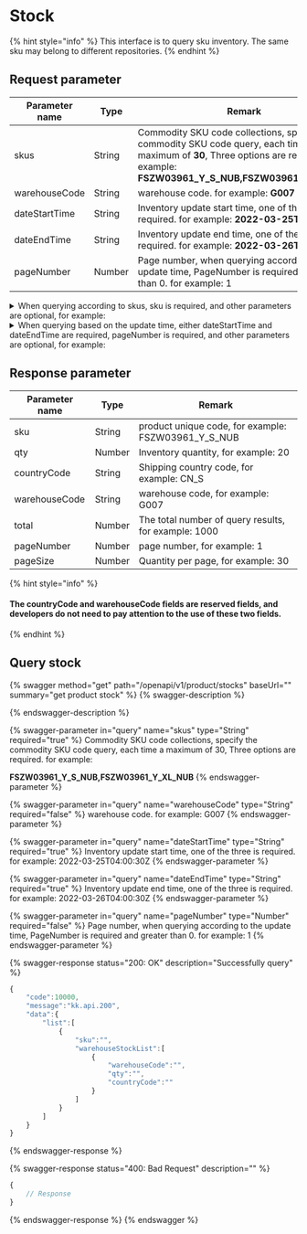 # Stock

{% hint style="info" %}
This interface is to query sku inventory. The same sku may belong to different repositories.
{% endhint %}

## Request parameter

| Parameter name | Type   | Remark                                                                                                                                                                                       |
| -------------- | ------ | -------------------------------------------------------------------------------------------------------------------------------------------------------------------------------------------- |
| skus           | String | Commodity SKU code collections, specify the commodity SKU code query, each time a maximum of **30**, Three options are required. for example: **FSZW03961\_Y\_S\_NUB,FSZW03961\_Y\_XL\_NUB** |
| warehouseCode  | String | warehouse code. for example: **G007**                                                                                                                                                        |
| dateStartTime  | String | Inventory update start time, one of the three is required. for example: **2022-03-25T04:00:30Z**                                                                                             |
| dateEndTime    | String | Inventory update end time, one of the three is required. for example: **2022-03-26T04:00:30Z**                                                                                               |
| pageNumber     | Number | Page number, when querying according to the update time, PageNumber is required and greater than 0. for example: 1                                                                           |

<details>

<summary>When querying according to skus, sku is required, and other parameters are optional, for example:</summary>

[https://developer.kakaclo.com/openapi/v1/product/stocks?skus=FSZW03961\_Y\_S\_NUB](https://test-developer.kakaclo.com/openapi/v1/product/stocks?skus=FSZW03961\_Y\_S\_NUB)

</details>

<details>

<summary>When querying based on the update time, either dateStartTime and dateEndTime are required, pageNumber is required, and other parameters are optional, for example:</summary>

[https://developer.kakaclo.com/openapi/v1/product/stocks?dateStartTime=2022-08-01T00:00:00Z\&pageNumber=1\&dateEndTime=2022-08-02T00:00:00Z](https://test-developer.kakaclo.com/openapi/v1/product/stocks?dateStartTime=2022-08-01T00:00:00Z\&pageNumber=1\&dateEndTime=2022-08-02T00:00:00Z)

</details>

## Response parameter

| Parameter name | Type   | Remark                                                 |
| -------------- | ------ | ------------------------------------------------------ |
| sku            | String | product unique code, for example: FSZW03961\_Y\_S\_NUB |
| qty            | Number | Inventory quantity, for example: 20                    |
| countryCode    | String | Shipping country code, for example: CN\_S              |
| warehouseCode  | String | warehouse code, for example: G007                      |
| total          | Number | The total number of query results, for example: 1000   |
| pageNumber     | Number | page number, for example: 1                            |
| pageSize       | Number | Quantity per page, for example: 30                     |

{% hint style="info" %}
#### The countryCode and warehouseCode fields are reserved fields, and developers do not need to pay attention to the use of these two fields.
{% endhint %}

## Query stock

{% swagger method="get" path="/openapi/v1/product/stocks" baseUrl="" summary="get product stock" %}
{% swagger-description %}

{% endswagger-description %}

{% swagger-parameter in="query" name="skus" type="String" required="true" %}
Commodity SKU code collections, specify the commodity SKU code query, each time a maximum of 30, Three options are required. for example:

**FSZW03961\_Y\_S\_NUB,FSZW03961\_Y\_XL\_NUB**
{% endswagger-parameter %}

{% swagger-parameter in="query" name="warehouseCode" type="String" required="false" %}
warehouse code. for example: G007
{% endswagger-parameter %}

{% swagger-parameter in="query" name="dateStartTime" type="String" required="true" %}
Inventory update start time, one of the three is required. for example: 2022-03-25T04:00:30Z
{% endswagger-parameter %}

{% swagger-parameter in="query" name="dateEndTime" type="String" required="true" %}
Inventory update end time, one of the three is required. for example: 2022-03-26T04:00:30Z
{% endswagger-parameter %}

{% swagger-parameter in="query" name="pageNumber" type="Number" required="false" %}
Page number, when querying according to the update time, PageNumber is required and greater than 0. for example: 1
{% endswagger-parameter %}

{% swagger-response status="200: OK" description="Successfully query" %}
```javascript
{
    "code":10000,
    "message":"kk.api.200",
    "data":{
        "list":[
            {
                "sku":"",
                "warehouseStockList":[
                    {
                        "warehouseCode":"",
                        "qty":"",
                        "countryCode":""
                    }
                ]
            }
        ]
    }
}
```
{% endswagger-response %}

{% swagger-response status="400: Bad Request" description="" %}
```javascript
{
    // Response
}
```
{% endswagger-response %}
{% endswagger %}
